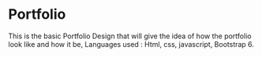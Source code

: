 # Portfolio
This is the basic Portfolio Design that will give the idea of how the portfolio look like and how it be,
Languages used : Html, css, javascript, Bootstrap 6.
